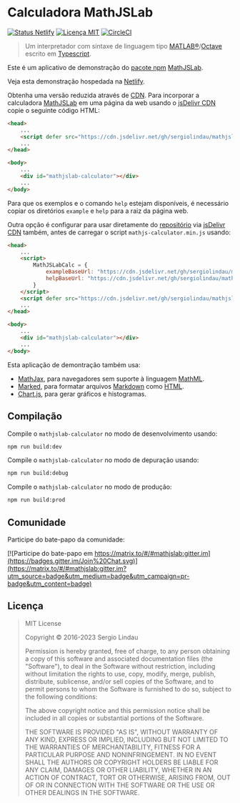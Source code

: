 # Calculadora MathJSLab

[![Status Netlify](https://api.netlify.com/api/v1/badges/b5d64f05-80e8-4cc6-b428-923447f43621/deploy-status)](https://app.netlify.com/sites/mathjslab/deploys)
[![Licença MIT](https://img.shields.io/badge/License-MIT-brightgreen.svg)](https://github.com/sergiolindau/mathjslab-calculator/blob/main/LICENSE)
[![CircleCI](https://dl.circleci.com/status-badge/img/gh/sergiolindau/mathjslab-calculator/tree/main.svg?style=svg)](https://dl.circleci.com/status-badge/redirect/gh/sergiolindau/mathjslab-calculator/tree/main)

> Um interpretador com sintaxe de linguagem tipo [MATLAB&reg;](https://www.mathworks.com/)/[Octave](https://www.gnu.org/software/octave/) escrito em [Typescript](https://www.typescriptlang.org/).

Este é um aplicativo de demonstração do [pacote npm](https://en.wikipedia.org/wiki/Npm) [MathJSLab](https://www.npmjs.com/package/mathjslab).

Veja esta demonstração hospedada na [Netlify](https://mathjslab.netlify.app/).

Obtenha uma versão reduzida através de [CDN](https://en.wikipedia.org/wiki/Content_delivery_network).
Para incorporar a calculadora [MathJSLab](https://www.npmjs.com/package/mathjslab) em uma página da web usando o [jsDelivr CDN](https://www.jsdelivr.com/)
copie o seguinte código HTML:

```html
<head>
    ...
    <script defer src="https://cdn.jsdelivr.net/gh/sergiolindau/mathjslab-calculator/mathjslab-calculator.min.js"></script>
    ...
</head>

<body>
    ...
    <div id="mathjslab-calculator"></div>
    ...
</body>
```

Para que os exemplos e o comando `help` estejam disponíveis, é necessário
copiar os diretórios `example` e `help` para a raiz da página web.

Outra opção é configurar para usar diretamente do
[repositório](https://github.com/sergiolindau/mathjslab-calculator) via
[jsDelivr CDN](https://www.jsdelivr.com/) também, antes de carregar o script `mathjs-calculator.min.js` usando:

```html
<head>
    ...
    <script>
        MathJSLabCalc = {
            exampleBaseUrl: "https://cdn.jsdelivr.net/gh/sergiolindau/mathjslab-calculator/",
            helpBaseUrl: "https://cdn.jsdelivr.net/gh/sergiolindau/mathjslab-calculator/",
        }
    </script>
    <script defer src="https://cdn.jsdelivr.net/gh/sergiolindau/mathjslab-calculator/mathjslab-calculator.min.js"></script>
    ...
</head>

<body>
    ...
    <div id="mathjslab-calculator"></div>
    ...
</body>
```

Esta aplicação de demontração também usa:

* [MathJax](https://www.mathjax.org/), para navegadores sem suporte à linguagem [MathML](https://www.w3.org/Math/).
* [Marked](https://www.npmjs.com/package/marked), para formatar arquivos [Markdown](https://www.markdownguide.org/) como [HTML](https://developer.mozilla.org/en-US/docs/Web/HTML).
* [Chart.js](https://www.chartjs.org/), para gerar gráficos e histogramas.

## Compilação

Compile o `mathjslab-calculator` no modo de desenvolvimento usando:

```bash
npm run build:dev
```

Compile o `mathjslab-calculator` no modo de depuração usando:

```bash
npm run build:debug
```

Compile o `mathjslab-calculator` no modo de produção:

```bash
npm run build:prod
```

## Comunidade

Participe do bate-papo da comunidade:

[![Participe do bate-papo em https://matrix.to/#/#mathjslab:gitter.im](https://badges.gitter.im/Join%20Chat.svg)](https://matrix.to/#/#mathjslab:gitter.im?utm_source=badge&utm_medium=badge&utm_campaign=pr-badge&utm_content=badge)

## Licença

>MIT License
>
>Copyright &copy; 2016-2023 Sergio Lindau
>
>Permission is hereby granted, free of charge, to any person obtaining a copy
>of this software and associated documentation files (the "Software"), to deal
>in the Software without restriction, including without limitation the rights
>to use, copy, modify, merge, publish, distribute, sublicense, and/or sell
>copies of the Software, and to permit persons to whom the Software is
>furnished to do so, subject to the following conditions:
>
>The above copyright notice and this permission notice shall be included in all
>copies or substantial portions of the Software.
>
>THE SOFTWARE IS PROVIDED "AS IS", WITHOUT WARRANTY OF ANY KIND, EXPRESS OR
>IMPLIED, INCLUDING BUT NOT LIMITED TO THE WARRANTIES OF MERCHANTABILITY,
>FITNESS FOR A PARTICULAR PURPOSE AND NONINFRINGEMENT. IN NO EVENT SHALL THE
>AUTHORS OR COPYRIGHT HOLDERS BE LIABLE FOR ANY CLAIM, DAMAGES OR OTHER
>LIABILITY, WHETHER IN AN ACTION OF CONTRACT, TORT OR OTHERWISE, ARISING FROM,
>OUT OF OR IN CONNECTION WITH THE SOFTWARE OR THE USE OR OTHER DEALINGS IN THE
>SOFTWARE.
